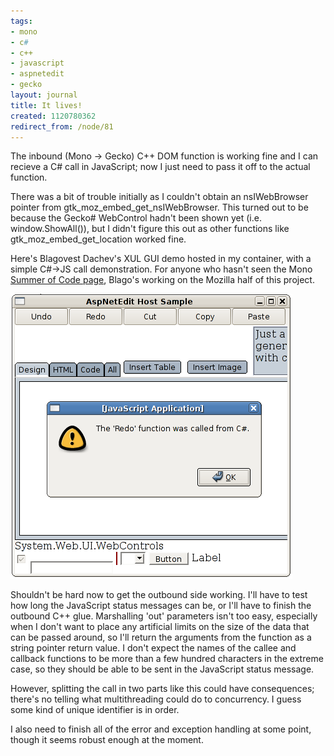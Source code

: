 ```yaml
---
tags:
- mono
- c#
- c++
- javascript
- aspnetedit
- gecko
layout: journal
title: It lives!
created: 1120780362
redirect_from: /node/81
---
```

The inbound (Mono -> Gecko) C++ DOM function is working fine and I can recieve a C# call in JavaScript; now I just need to pass it off to the actual function.

There was a bit of trouble initially as I couldn't obtain an nsIWebBrowser pointer from  gtk_moz_embed_get_nsIWebBrowser. This turned out to be because the Gecko# WebControl hadn't been shown yet (i.e. window.ShowAll()), but I didn't figure this out as other functions like gtk_moz_embed_get_location worked fine.

Here's Blagovest Dachev's XUL GUI demo hosted in my container, with a simple C#->JS call demonstration. For anyone who hasn't seen the Mono <a href ="http://www.mono-project.com/Summer2005">Summer of Code page</a>, Blago's working on the Mozilla half of this project.<!--break-->

<img src="/files/images/MonoScreenshots/FunctionCall.png"/>

Shouldn't be hard now to get the outbound side working. I'll have to test how long the JavaScript status messages can be, or I'll have to finish the outbound C++ glue. Marshalling 'out' parameters isn't too easy, especially when I don't want to place any artificial limits on the size of the data that can be passed around, so I'll return the arguments from the function as a string pointer return value. I don't expect the names of the callee and callback functions to be more than a few hundred characters in the extreme case, so they should be able to be sent in the JavaScript status message.

However, splitting the call in two parts like this could have consequences; there's no telling what multithreading could do to concurrency. I guess some kind of unique identifier is in order.

I also need to finish all of the error and exception handling at some point, though it seems robust enough at the moment.
